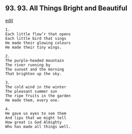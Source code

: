 
## 93.  93. All Things Bright and Beautiful
[edit](https://docs.google.com/document/d/1EzYwLWoPaldRB2ls9kqH_cCeQ361_AnR/edit?mode=html)






    1.
    Each little flow’r that opens
    Each little bird that sings
    He made their glowing colours
    He made their tiny wings.

    2.
    The purple-headed mountain
    The river running by
    The sunset and the morning
    That brighten up the sky.

    3.
    The cold wind in the winter
    The pleasant summer sun
    The ripe fruits in the garden
    He made them, every one.

    4.
    He gave us eyes to see them
    And lips that we might tell
    How great is God Almighty
    Who has made all things well.
